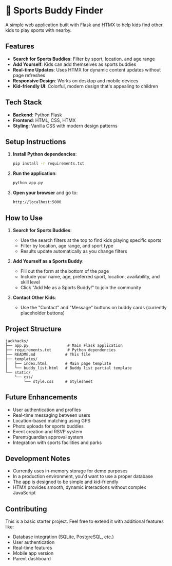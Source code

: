 # 🏀 Sports Buddy Finder

A simple web application built with Flask and HTMX to help kids find other kids to play sports with nearby.

## Features

- **Search for Sports Buddies**: Filter by sport, location, and age range
- **Add Yourself**: Kids can add themselves as sports buddies
- **Real-time Updates**: Uses HTMX for dynamic content updates without page refreshes
- **Responsive Design**: Works on desktop and mobile devices
- **Kid-friendly UI**: Colorful, modern design that's appealing to children

## Tech Stack

- **Backend**: Python Flask
- **Frontend**: HTML, CSS, HTMX
- **Styling**: Vanilla CSS with modern design patterns

## Setup Instructions

1. **Install Python dependencies**:
   ```bash
   pip install -r requirements.txt
   ```

2. **Run the application**:
   ```bash
   python app.py
   ```

3. **Open your browser** and go to:
   ```
   http://localhost:5000
   ```

## How to Use

1. **Search for Sports Buddies**:
   - Use the search filters at the top to find kids playing specific sports
   - Filter by location, age range, and sport type
   - Results update automatically as you change filters

2. **Add Yourself as a Sports Buddy**:
   - Fill out the form at the bottom of the page
   - Include your name, age, preferred sport, location, availability, and skill level
   - Click "Add Me as a Sports Buddy!" to join the community

3. **Contact Other Kids**:
   - Use the "Contact" and "Message" buttons on buddy cards (currently placeholder buttons)

## Project Structure

```
jackhacks/
├── app.py                 # Main Flask application
├── requirements.txt       # Python dependencies
├── README.md             # This file
├── templates/
│   ├── index.html        # Main page template
│   └── buddy_list.html   # Buddy list partial template
└── static/
    └── css/
        └── style.css     # Stylesheet
```

## Future Enhancements

- User authentication and profiles
- Real-time messaging between users
- Location-based matching using GPS
- Photo uploads for sports buddies
- Event creation and RSVP system
- Parent/guardian approval system
- Integration with sports facilities and parks

## Development Notes

- Currently uses in-memory storage for demo purposes
- In a production environment, you'd want to use a proper database
- The app is designed to be simple and kid-friendly
- HTMX provides smooth, dynamic interactions without complex JavaScript

## Contributing

This is a basic starter project. Feel free to extend it with additional features like:
- Database integration (SQLite, PostgreSQL, etc.)
- User authentication
- Real-time features
- Mobile app version
- Parent dashboard

